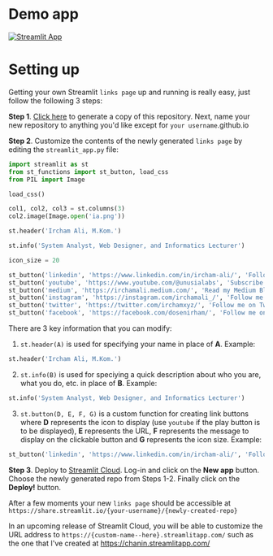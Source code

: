 # Demo app

[![Streamlit App](https://static.streamlit.io/badges/streamlit_badge_black_white.svg)](https://ircham.streamlit.app/)

# Setting up

Getting your own Streamlit `links page` up and running is really easy, just follow the following 3 steps:

**Step 1**. [Click here](https://github.com/irchamali/links/generate) to generate a copy of this repository. Next, name your new repository to anything you'd like except for `your username`.github.io

**Step 2**. Customize the contents of the newly generated `links page` by editing the `streamlit_app.py` file:

```python
import streamlit as st
from st_functions import st_button, load_css
from PIL import Image

load_css()

col1, col2, col3 = st.columns(3)
col2.image(Image.open('ia.png'))

st.header('Ircham Ali, M.Kom.')

st.info('System Analyst, Web Designer, and Informatics Lecturer')

icon_size = 20

st_button('linkedin', 'https://www.linkedin.com/in/ircham-ali/', 'Follow me on LinkedIn', icon_size)
st_button('youtube', 'https://www.youtube.com/@unusialabs', 'Subscribe our YouTube', icon_size)
st_button('medium', 'https://irchamali.medium.com/', 'Read my Medium Blogs', icon_size)
st_button('instagram', 'https://instagram.com/irchamali_/', 'Follow me on Instagram', icon_size)
st_button('twitter', 'https://twitter.com/irchamxyz/', 'Follow me on Twitter', icon_size)
st_button('facebook', 'https://facebook.com/dosenirham/', 'Follow me on Facebook', icon_size)
```

There are 3 key information that you can modify:
1. `st.header(A)` is used for specifying your name in place of **A**.
Example:
```python
st.header('Ircham Ali, M.Kom.')
```

2. `st.info(B)` is used for speciying a quick description about who you are, what you do, etc. in place of **B**.
Example:
```python
st.info('System Analyst, Web Designer, and Informatics Lecturer')
```

3. `st.button(D, E, F, G)` is a custom function for creating link buttons where **D** represents the icon to display (use `youtube` if the play button is to be displayed), **E** represents the URL, **F** represents the message to display on the clickable button and **G** represents the icon size.
Example:
```python
st_button('linkedin', 'https://www.linkedin.com/in/ircham-ali/', 'Follow me on LinkedIn', icon_size)
```

**Step 3**. Deploy to [Streamlit Cloud](https://streamlit.io/cloud). Log-in and click on the **New app** button. Choose the newly generated repo from Steps 1-2. Finally click on the **Deploy!** button. 

After a few moments your new `links page` should be accessible at `https://share.streamlit.io/{your-username}/{newly-created-repo}`

In an upcoming release of Streamlit Cloud, you will be able to customize the URL address to `https://{custom-name--here}.streamlitapp.com/` such as the one that I've created at https://chanin.streamlitapp.com/